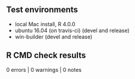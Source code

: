 ## Test environments
* local Mac install, R 4.0.0
* ubuntu 16.04 (on travis-ci) (devel and release)
* win-builder (devel and release)


## R CMD check results

0 errors | 0 warnings | 0 notes

  

